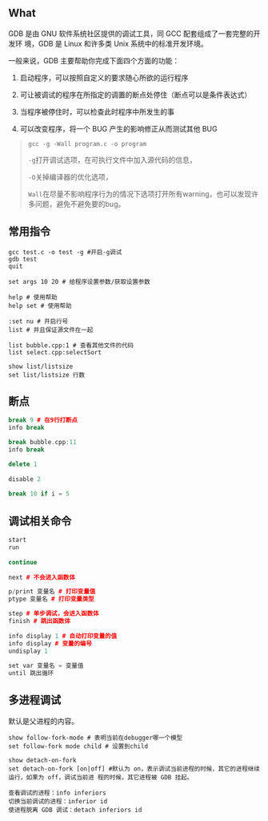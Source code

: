 ## What

GDB 是由 GNU 软件系统社区提供的调试工具，同 GCC 配套组成了一套完整的开发环 境，GDB 是 Linux 和许多类 Unix 系统中的标准开发环境。

一般来说，GDB 主要帮助你完成下面四个方面的功能：

1. 启动程序，可以按照自定义的要求随心所欲的运行程序 
2.  可让被调试的程序在所指定的调置的断点处停住（断点可以是条件表达式） 
3. 当程序被停住时，可以检查此时程序中所发生的事

4. 可以改变程序，将一个 BUG 产生的影响修正从而测试其他 BUG

> `gcc -g -Wall program.c -o program`
>
> `-g`打开调试选项，在可执行文件中加入源代码的信息，
>
> `-O`关掉编译器的优化选项，
>
> `Wall`在尽量不影响程序行为的情况下选项打开所有warning，也可以发现许多问题，避免不避免要的bug。

## 常用指令

```shell
gcc test.c -o test -g #开启-g调试
gdb test
quit

set args 10 20 # 给程序设置参数/获取设置参数

help # 使用帮助
help set # 使用帮助

:set nu # 开启行号
list # 并且保证源文件在一起

list bubble.cpp:1 # 查看其他文件的代码
list select.cpp:selectSort

show list/listsize 
set list/listsize 行数
```
## 断点

```cpp
break 9 # 在9行打断点
info break

break bubble.cpp:11
info break

delete 1
    
disable 2
    
break 10 if i = 5
```

## 调试相关命令

```cpp
start
run
    
continue
    
next # 不会进入函数体

p/print 变量名 # 打印变量值
ptype 变量名 # 打印变量类型

step # 单步调试，会进入函数体
finish # 跳出函数体
    
info display 1 # 自动打印变量的值
info display # 变量的编号
undisplay 1
    
set var 变量名 = 变量值
until 跳出循环
```

## 多进程调试

默认是父进程的内容。

```shell
show follow-fork-mode # 表明当前在debugger哪一个模型
set follow-fork mode child # 设置到child

show detach-on-fork
set detach-on-fork [on|off] #默认为 on，表示调试当前进程的时候，其它的进程继续运行，如果为 off，调试当前进 程的时候，其它进程被 GDB 挂起。

查看调试的进程：info inferiors
切换当前调试的进程：inferior id
使进程脱离 GDB 调试：detach inferiors id
```

